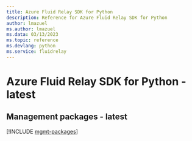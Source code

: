 ```yaml
---
title: Azure Fluid Relay SDK for Python
description: Reference for Azure Fluid Relay SDK for Python
author: lmazuel
ms.author: lmazuel
ms.data: 03/13/2023
ms.topic: reference
ms.devlang: python
ms.service: fluidrelay
---
```

# Azure Fluid Relay SDK for Python - latest

## Management packages - latest
[!INCLUDE [mgmt-packages](fluid-relay-mgmt-index.md)]